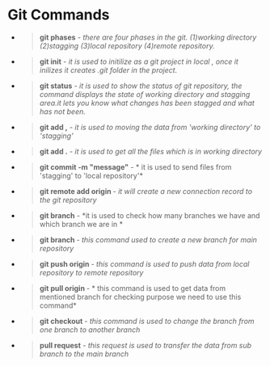 # Git Commands

* > **git phases** - *there are four phases in the git. (1)working directory (2)stagging (3)local repository (4)remote repository.* 

* > **git init** - *it is used to initilize as a git project in local , once it inilizes it creates .git folder in the project.*

* > **git status** - *it is used to show the status of git repository, the command displays the state of working directory and stagging area.it lets you know what changes has been stagged and what has not been.* 

* > **git add <user1>,<user2>** - *it is used to moving  the data from 'working directory' to 'stagging'*

* > **git add .** - *it is used to get all the files which is in working directory*

* > **git commit -m "message"** - * it is used to send files from 'stagging' to 'local repository'*

* > **git remote add origin <link which is in git tool>** - *it will create a new connection record to the git repository*

* > **git branch** - *it is used to check how many branches we have and which branch we are in *

* > **git branch <create new branch>** - *this command used to create a new branch for main repository*

* > **git push origin <branch name>** - *this command is used to push data from local repository to remote repository*

* > **git pull origin <branch name >** - * this command is used to get data from mentioned branch for checking purpose we need to use this command*

* > **git checkout <branch name>** - *this command is used to change the branch from one branch to another branch* 

       

* > **pull request** - *this request is used to transfer the data from sub branch to the main branch*
               